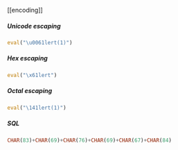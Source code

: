 [[encoding]]
##### Unicode escaping
```js
eval("\u0061lert(1)")
```

##### Hex escaping
```js
eval("\x61lert")
```

##### Octal escaping
```js
eval("\141lert(1)")
```

##### SQL
```sql
CHAR(83)+CHAR(69)+CHAR(76)+CHAR(69)+CHAR(67)+CHAR(84)
```


